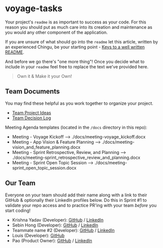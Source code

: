 # voyage-tasks

Your project's `readme` is as important to success as your code. For 
this reason you should put as much care into its creation and maintenance
as you would any other component of the application.

If you are unsure of what should go into the `readme` let this article,
written by an experienced Chingu, be your starting point - 
[Keys to a well written README](https://tinyurl.com/yk3wubft).

And before we go there's "one more thing"! Once you decide what to include
in your `readme` feel free to replace the text we've provided here.

> Own it & Make it your Own!

## Team Documents

You may find these helpful as you work together to organize your project.

- [Team Project Ideas](./docs/team_project_ideas.md)
- [Team Decision Log](./docs/team_decision_log.md)

Meeting Agenda templates (located in the `/docs` directory in this repo):

- Meeting - Voyage Kickoff --> ./docs/meeting-voyage_kickoff.docx
- Meeting - App Vision & Feature Planning --> ./docs/meeting-vision_and_feature_planning.docx
- Meeting - Sprint Retrospective, Review, and Planning --> ./docs/meeting-sprint_retrospective_review_and_planning.docx
- Meeting - Sprint Open Topic Session --> ./docs/meeting-sprint_open_topic_session.docx

## Our Team

Everyone on your team should add their name along with a link to their GitHub
& optionally their LinkedIn profiles below. Do this in Sprint #1 to validate
your repo access and to practice PR'ing with your team *before* you start
coding!

- Krishna Yadav (Developer): [GitHub](https://github.com/Yadav97) / [LinkedIn](https://www.linkedin.com/in/krishna-yadav97/)
- Sebin Hong (Developer): [GitHub](https://github.com/subsurfmodifier) / [LinkedIn](linkedin.com/in/sebin-hong-867b56291)
- Teammate name #2 (Developer): [GitHub](https://github.com/ghaccountname) / [LinkedIn](https://linkedin.com/in/liaccountname)
- Louis (Developer): [GitHub](https://github.com/locwa)
- Pao (Product Owner): [GitHub](https://github.com/paoyingheng) / [LinkedIn](https://linkedin.com/in/paoyingheng)
